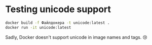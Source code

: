 # Testing unicode support

```bash
docker build -f Файлдокера -t unicode:latest .
docker run -it unicode:latest
```

Sadly, Docker doesn't support unicode in image names and tags. 😢
